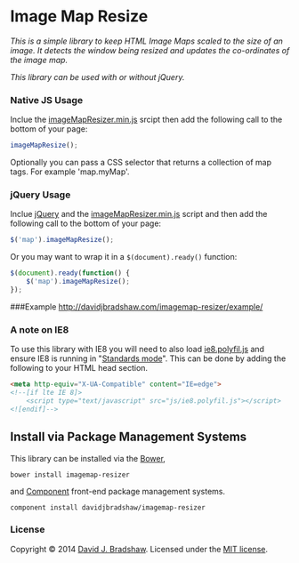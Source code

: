 # Image Map Resize

*This is a simple library to keep HTML Image Maps scaled to the size of an image. It detects the window being resized and updates the co-ordinates of the image map.*

*This library can be used with or without jQuery.*

### Native JS Usage

Inclue the [imageMapResizer.min.js](https://raw2.github.com/davidjbradshaw/imagemap-resizer/master/js/imageMapResizer.min.js) srcipt then add the following call to the bottom of your page:

```js
imageMapResize();
```

Optionally you can pass a CSS selector that returns a collection of map tags. For example 'map.myMap'.


### jQuery Usage

Inclue [jQuery](http://jquery.com) and the [imageMapResizer.min.js](https://raw2.github.com/davidjbradshaw/imagemap-resizer/master/js/imageMapResizer.min.js) script and then add the following call to the bottom of your page:

```js
$('map').imageMapResize();
```

Or you may want to wrap it in a `$(document).ready()` function:

```js
$(document).ready(function() {
    $('map').imageMapResize();
});
```

###Example
http://davidjbradshaw.com/imagemap-resizer/example/

### A note on IE8

To use this library with IE8 you will need to also load [ie8.polyfil.js](https://raw2.github.com/davidjbradshaw/imagemap-resizer/master/js/ie8.polyfil.js) and ensure IE8 is running in "[Standards mode](http://en.wikipedia.org/wiki/Internet_Explorer_8#Standards_mode)". This can be done by adding the following to your HTML head section.

```html
<meta http-equiv="X-UA-Compatible" content="IE=edge">
<!--[if lte IE 8]>
	<script type="text/javascript" src="js/ie8.polyfil.js"></script>
<![endif]-->
```

## Install via Package Management Systems

This library can be installed via the [Bower](http://bower.io),

    bower install imagemap-resizer

and [Component](http://component.io) front-end package management systems.

    component install davidjbradshaw/imagemap-resizer

### License
Copyright &copy; 2014 [David J. Bradshaw](https://github.com/davidjbradshaw).
Licensed under the [MIT license](http://opensource.org/licenses/MIT).